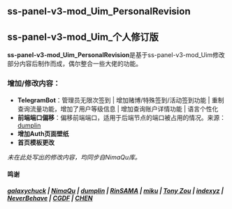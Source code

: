 ## ss-panel-v3-mod_Uim_PersonalRevision
## ss-panel-v3-mod_Uim_个人修订版

**ss-panel-v3-mod_Uim_PersonalRevision**是基于ss-panel-v3-mod_Uim修改部分内容后制作而成，偶尔整合一些大佬的功能。

### 增加/修改内容：
- **TelegramBot**：管理员无限次签到 | 增加赌博/特殊签到/活动签到功能 | 重制查询流量功能，增加了用户等级信息 | 增加查询账户详情功能 | 语言个性化
- **前端端口偏移**：偏移前端端口，适用于后端节点的端口被占用的情况。来源：[dumplin](https://github.com/dumplin233) 
- **增加Auth页面壁纸**
- **首页模板更改**

*未在此处写出的修改内容，均同步自NimaQu库。*

#### 鸣谢

##### [galaxychuck](https://github.com/galaxychuck) | [NimaQu](https://github.com/NimaQu) | [dumplin](https://github.com/dumplin233) | [RinSAMA](https://github.com/mxihan) | [miku](https://github.com/xcxnig) | [Tony Zou](https://github.com/ZJY2003) | [**indexyz**](https://github.com/Indexyz) | [**NeverBehave**](https://github.com/NeverBehave) | [**CGDF**](https://github.com/CGDF-GitHub) | [**CHEN**](https://github.com/ChenSee)
